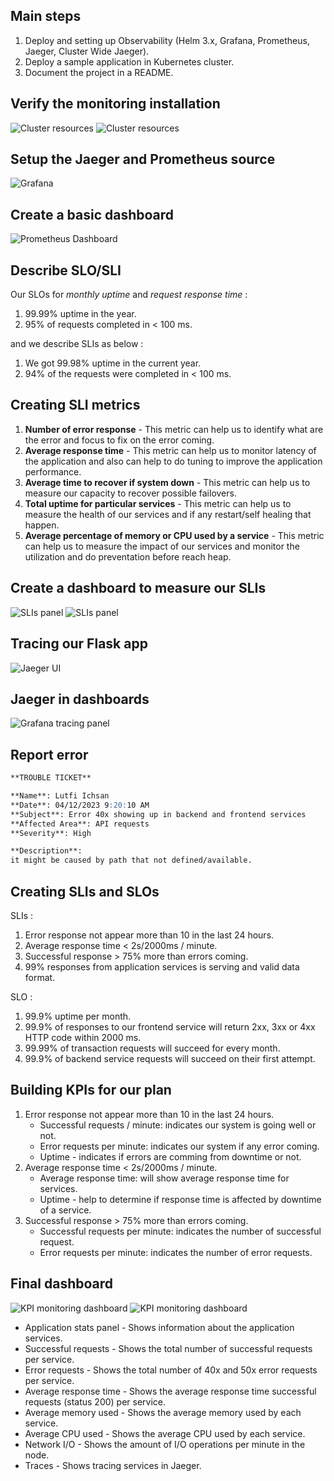 ## Main steps

1. Deploy and setting up Observability (Helm 3.x, Grafana, Prometheus, Jaeger, Cluster Wide Jaeger).
2. Deploy a sample application in Kubernetes cluster.
3. Document the project in a README.

## Verify the monitoring installation

![Cluster resources](./docs/images/monitoringinstallation1.png)
![Cluster resources](./docs/images/monitoringinstallation2.png)

## Setup the Jaeger and Prometheus source

![Grafana](./docs/images/grafana.png)

## Create a basic dashboard

![Prometheus Dashboard](./docs/images/prometheusdashboard.png)

## Describe SLO/SLI

Our SLOs for *monthly uptime* and *request response time* :
1. 99.99% uptime in the year.
2. 95% of requests completed in < 100 ms.

and we describe SLIs as below :
1. We got 99.98% uptime in the current year.
2. 94% of the requests were completed in < 100 ms.

## Creating SLI metrics

1. **Number of error response** - This metric can help us to identify what are the error and focus to fix on the error coming.
2. **Average response time** - This metric can help us to monitor latency of the application and also can help to do tuning to improve the application performance.
3. **Average time to recover if system down** - This metric can help us to measure our capacity to recover possible failovers.
4. **Total uptime for particular services** - This metric can help us to measure the health of our services and if any restart/self healing that happen.
5. **Average percentage of memory or CPU used by a service** - This metric can help us to measure the impact of our services and monitor the utilization and do preventation before reach heap.

## Create a dashboard to measure our SLIs

![SLIs panel](./docs/images/panel1.png)
![SLIs panel](./docs/images/panel2.png)

## Tracing our Flask app

![Jaeger UI](./docs/images/backendtracing.png)

## Jaeger in dashboards

![Grafana tracing panel](./docs/images/tracingpanel.png)

## Report error

```markdown
**TROUBLE TICKET**

**Name**: Lutfi Ichsan
**Date**: 04/12/2023 9:20:10 AM
**Subject**: Error 40x showing up in backend and frontend services
**Affected Area**: API requests
**Severity**: High

**Description**:
it might be caused by path that not defined/available.
```

## Creating SLIs and SLOs

SLIs :
1. Error response not appear more than 10 in the last 24 hours.
2. Average response time < 2s/2000ms / minute.
3. Successful response > 75% more than errors coming.
4. 99% responses from application services is serving and valid data format.

SLO :
1. 99.9% uptime per month.
2. 99.9% of responses to our frontend service will return 2xx, 3xx or 4xx HTTP code within 2000 ms.
3. 99.99% of transaction requests will succeed for every month.
4. 99.9% of backend service requests will succeed on their first attempt.

## Building KPIs for our plan

1. Error response not appear more than 10 in the last 24 hours.
    + Successful requests / minute: indicates our system is going well or not.
    + Error requests per minute: indicates our system if any error coming.
    + Uptime - indicates if errors are comming from downtime or not.
2. Average response time < 2s/2000ms / minute.
    + Average response time:  will show average response time for services.
    + Uptime - help to determine if response time is affected by downtime of a service.
3. Successful response > 75% more than errors coming.
    + Successful requests per minute: indicates the number of successful request.
    + Error requests per minute: indicates the number of error requests.

## Final dashboard

![KPI monitoring dashboard](./docs/images/finaldashboard1.png)
![KPI monitoring dashboard](./docs/images/finaldashboard2.png)

+ Application stats panel - Shows information about the application services.
+ Successful requests - Shows the total number of successful requests per service.
+ Error requests - Shows the total number of 40x and 50x error requests per service.
+ Average response time - Shows the average response time successful requests (status 200) per service.
+ Average memory used - Shows the average memory used by each service.
+ Average CPU used  - Shows the average CPU used by each service.
+ Network I/O - Shows the amount of I/O operations per minute in the node.
+ Traces - Shows tracing services in Jaeger.